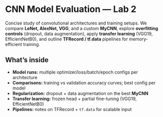 # CNN Model Evaluation — Lab 2

Concise study of convolutional architectures and training setups. We compare **LeNet, AlexNet, VGG**, and a custom **MyCNN**, explore **overfitting controls** (dropout, data augmentation), apply **transfer learning** (VGG19, EfficientNetB0), and outline **TFRecord / tf.data** pipelines for memory-efficient training.

## What’s inside
- **Model runs:** multiple optimizer/loss/batch/epoch configs per architecture
- **Comparisons:** training vs validation accuracy curves; best config per model
- **Regularization:** dropout + data augmentation on the best **MyCNN**
- **Transfer learning:** frozen head + partial fine-tuning (VGG19, EfficientNetB0)
- **Pipelines:** notes on TFRecord + `tf.data` for scalable input

